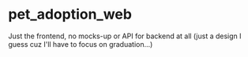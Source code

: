 # pet_adoption_web

Just the frontend, no mocks-up or API for backend at all (just a design I guess cuz I'll have to focus on graduation...)
